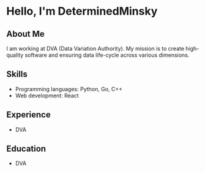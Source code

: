 # Hello, I'm DeterminedMinsky

## About Me

I am working at DVA (Data Variation Authority). My mission is to create high-quality software and ensuring data life-cycle across various dimensions.

## Skills

- Programming languages: Python, Go, C++
- Web development: React

## Experience
- DVA

## Education
- DVA
